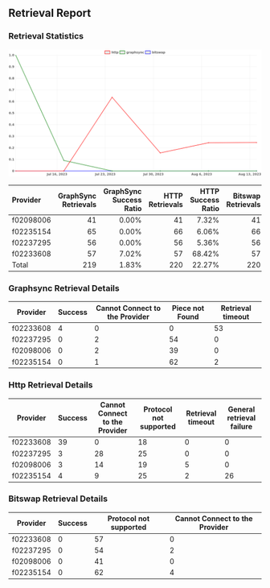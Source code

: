 ## Retrieval Report
### Retrieval Statistics
<img src="https://raw.githubusercontent.com/data-preservation-programs/filplus-checker-assets/main/filecoin-project/filecoin-plus-large-datasets/issues/1517/1692464383631.png"/>

| Provider  | GraphSync Retrievals | GraphSync Success Ratio | HTTP Retrievals | HTTP Success Ratio | Bitswap Retrievals | Bitswap Success Ratio |
| :-------- | -------------------: | ----------------------: | --------------: | -----------------: | -----------------: | --------------------: |
| f02098006 |                   41 |                   0.00% |              41 |              7.32% |                 41 |                 0.00% |
| f02235154 |                   65 |                   0.00% |              66 |              6.06% |                 66 |                 0.00% |
| f02237295 |                   56 |                   0.00% |              56 |              5.36% |                 56 |                 0.00% |
| f02233608 |                   57 |                   7.02% |              57 |             68.42% |                 57 |                 0.00% |
| Total     |                  219 |                   1.83% |             220 |             22.27% |                220 |                 0.00% |

### Graphsync Retrieval Details
| Provider  | Success | Cannot Connect to the Provider | Piece not Found | Retrieval timeout |
| --------- | ------- | ------------------------------ | --------------- | ----------------- |
| f02233608 | 4       | 0                              | 0               | 53                |
| f02237295 | 0       | 2                              | 54              | 0                 |
| f02098006 | 0       | 2                              | 39              | 0                 |
| f02235154 | 0       | 1                              | 62              | 2                 |

### Http Retrieval Details
| Provider  | Success | Cannot Connect to the Provider | Protocol not supported | Retrieval timeout | General retrieval failure |
| --------- | ------- | ------------------------------ | ---------------------- | ----------------- | ------------------------- |
| f02233608 | 39      | 0                              | 18                     | 0                 | 0                         |
| f02237295 | 3       | 28                             | 25                     | 0                 | 0                         |
| f02098006 | 3       | 14                             | 19                     | 5                 | 0                         |
| f02235154 | 4       | 9                              | 25                     | 2                 | 26                        |

### Bitswap Retrieval Details
| Provider  | Success | Protocol not supported | Cannot Connect to the Provider |
| --------- | ------- | ---------------------- | ------------------------------ |
| f02233608 | 0       | 57                     | 0                              |
| f02237295 | 0       | 54                     | 2                              |
| f02098006 | 0       | 41                     | 0                              |
| f02235154 | 0       | 62                     | 4                              |
